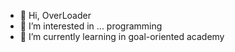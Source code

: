 - 👋 Hi, OverLoader
- 👀 I’m interested in ... programming
- 🌱 I’m currently learning in goal-oriented academy



<!---
okokoYT/okokoYT is a ✨ special ✨ repository because its `README.md` (this file) appears on your GitHub profile.
You can click the Preview link to take a look at your changes.
--->
